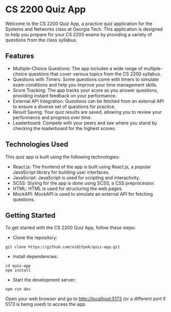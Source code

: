 # CS 2200 Quiz App
Welcome to the CS 2200 Quiz App, a practice quiz application for the Systems and Networks class at Georgia Tech. This application is designed to help you prepare for your CS 2200 exams by providing a variety of questions from the class syllabus.

## Features
- Multiple-Choice Questions: The app includes a wide range of multiple-choice questions that cover various topics from the CS 2200 syllabus.
- Questions with Timers: Some questions come with timers to simulate exam conditions and help you improve your time management skills.
- Score Tracking: The app tracks your score as you answer questions, providing instant feedback on your performance.
- External API Integration: Questions can be fetched from an external API to ensure a diverse set of questions for practice.
- Result Saving: Your quiz results are saved, allowing you to review your performance and progress over time.
- Leaderboard: Compete with your peers and see where you stand by checking the leaderboard for the highest scores.

## Technologies Used
This quiz app is built using the following technologies:
- React.js: The frontend of the app is built using React.js, a popular JavaScript library for building user interfaces.
- JavaScript: JavaScript is used for scripting and interactivity.
- SCSS: Styling for the app is done using SCSS, a CSS preprocessor.
- HTML: HTML is used for structuring the web pages.
- MockAPI: MockAPI is used to simulate an external API for fetching questions.

## Getting Started
To get started with the CS 2200 Quiz App, follow these steps:
- Clone the repository:
```
git clone https://github.com/viditpok/quiz-app.git
```
- Install dependencies:
```
cd quiz-app
npm install
```
- Start the development server:
```
npm run dev
```
Open your web browser and go to [http://localhost:5173](http://localhost:5173/) (or a different port if 5173 is being used) to access the app.
